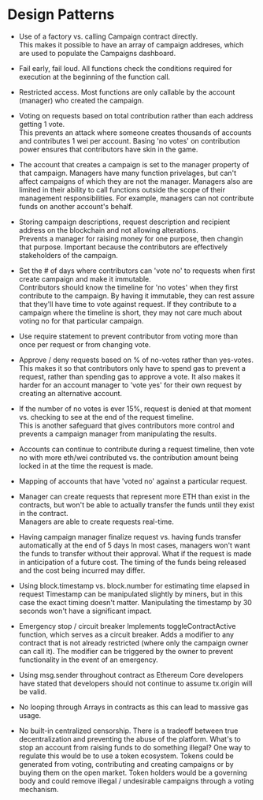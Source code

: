 # Design Patterns

-   Use of a factory vs. calling Campaign contract directly.  
    This makes it possible to have an array of campaign addreses, which are used to populate the Campaigns dashboard.

-   Fail early, fail loud. All functions check the conditions required for execution at the beginning of the function call.

-   Restricted access. Most functions are only callable by the account (manager) who created the campaign.

-   Voting on requests based on total contribution rather than each address getting 1 vote.  
    This prevents an attack where someone creates thousands of accounts and contributes 1 wei per account. Basing 'no votes' on contribution power ensures that contributors have skin in the game.

-   The account that creates a campaign is set to the manager property of that campaign. Managers have many function privelages, but can't affect campaigns of which they are not the manager. Managers also are limited in their ability to call functions outside the scope of their management responsibilities. For example, managers can not contribute funds on another account's behalf.

-   Storing campaign descriptions, request description and recipient address on the blockchain and not allowing alterations.  
    Prevents a manager for raising money for one purpose, then changin that purpose. Important because the contributors are effectively stakeholders of the campaign.

-   Set the # of days where contributors can 'vote no' to requests when first create campaign and make it immutable.  
    Contributors should know the timeline for 'no votes' when they first contribute to the campaign. By having it immutable, they can rest assure that they'll have time to vote against request. If they contribute to a campaign where the timeline is short, they may not care much about voting no for that particular campaign.

-   Use require statement to prevent contributor from voting more than once per request or from changing vote.

-   Approve / deny requests based on % of no-votes rather than yes-votes.  
    This makes it so that contributors only have to spend gas to prevent a request, rather than spending gas to approve a vote. It also makes it harder for an account manager to 'vote yes' for their own request by creating an alternative account.

-   If the number of no votes is ever 15%, request is denied at that moment vs. checking to see at the end of the request timeline.  
    This is another safeguard that gives contributors more control and prevents a campaign manager from manipulating the results.

-   Accounts can continue to contribute during a request timeline, then vote no with more eth/wei contributed vs. the contribution amount being locked in at the time the request is made.

-   Mapping of accounts that have 'voted no' against a particular request.

-   Manager can create requests that represent more ETH than exist in the contracts, but won't be able to actually transfer the funds until they exist in the contract.  
    Managers are able to create requests real-time.

-   Having campaign manager finalize request vs. having funds transfer automatically at the end of 5 days
    In most cases, managers won't want the funds to transfer without their approval. What if the request is made in anticipation of a future cost. The timing of the funds being released and the cost being incurred may differ.

-   Using block.timestamp vs. block.number for estimating time elapsed in request
    Timestamp can be manipulated slightly by miners, but in this case the exact timing doesn't matter. Manipulating the timestamp by 30 seconds won't have a significant impact.

-   Emergency stop / circuit breaker
    Implements toggleContractActive function, which serves as a circuit breaker. Adds a modifier to any contract that is not already restricted (where only the campaign owner can call it). The modifier can be triggered by the owner to prevent functionality in the event of an emergency.

-   Using msg.sender throughout contract as Ethereum Core developers have stated that developers should not continue to assume tx.origin will be valid.

-   No looping through Arrays in contracts as this can lead to massive gas usage.

-   No built-in centralized censorship. There is a tradeoff between true decentralization and preventing the abuse of the platform. What's to stop an account from raising funds to do something illegal? One way to regulate this would be to use a token ecosystem. Tokens could be generated from voting, contributing and creating campaigns or by buying them on the open market. Token holders would be a governing body and could remove illegal / undesirable campaigns through a voting mechanism.
